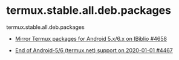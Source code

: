 # termux.stable.all.deb.packages
termux.stable.all.deb.packages

  * [Mirror Termux packages for Android 5.x/6.x on IBiblio #4658](https://github.com/termux/termux-packages/issues/4658)

  * [End of Android-5/6 (termux.net) support on 2020-01-01 #4467](https://github.com/termux/termux-packages/issues/4467)
